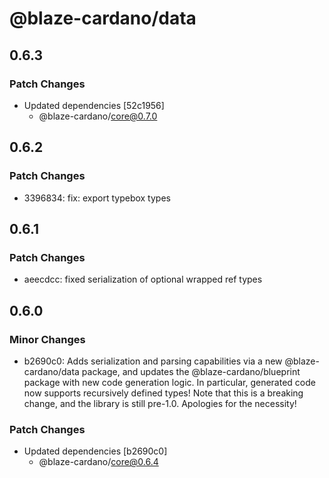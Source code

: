 # @blaze-cardano/data

## 0.6.3

### Patch Changes

- Updated dependencies [52c1956]
  - @blaze-cardano/core@0.7.0

## 0.6.2

### Patch Changes

- 3396834: fix: export typebox types

## 0.6.1

### Patch Changes

- aeecdcc: fixed serialization of optional wrapped ref types

## 0.6.0

### Minor Changes

- b2690c0: Adds serialization and parsing capabilities via a new @blaze-cardano/data package, and updates the @blaze-cardano/blueprint package with new code generation logic. In particular, generated code now supports recursively defined types! Note that this is a breaking change, and the library is still pre-1.0. Apologies for the necessity!

### Patch Changes

- Updated dependencies [b2690c0]
  - @blaze-cardano/core@0.6.4
